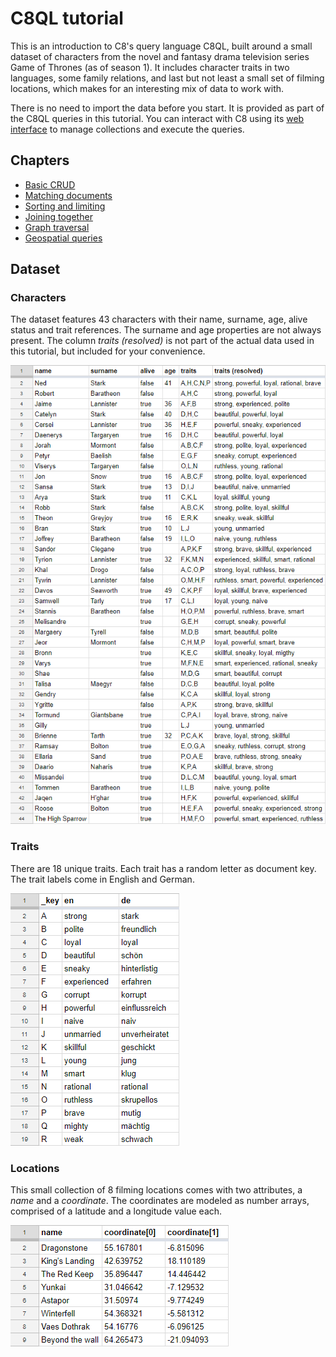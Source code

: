 C8QL tutorial
============

This is an introduction to C8's query language C8QL, built around a small dataset of characters from the novel and fantasy drama television series Game of Thrones (as of season 1). It includes character traits in two languages, some family relations, and last but not least a small set of filming locations, which makes for an interesting mix of data to work with.

There is no need to import the data before you start. It is provided as part of the C8QL queries in this tutorial. You can interact with C8 using its [web interface](../../Manual/GettingStarted/WebInterface.html) to manage collections and execute the queries.

Chapters
--------

- [Basic CRUD](CRUD.md)
- [Matching documents](Filter.md)
- [Sorting and limiting](SortLimit.md)
- [Joining together](Join.md)
- [Graph traversal](Traversal.md)
- [Geospatial queries](Geospatial.md)

<!-- Add later:
Advanced data manipulation: attributes, projections, calculations...
Aggregation: Grouping techniques
-->

Dataset
-------

### Characters

The dataset features 43 characters with their name, surname, age, alive status and trait references. The surname and age properties are not always present. The column *traits (resolved)* is not part of the actual data used in this tutorial, but included for your convenience.

![Characters table](Characters_Table.png)

### Traits

There are 18 unique traits. Each trait has a random letter as document key. The trait labels come in English and German.

![Traits table](Traits_Table.png)

### Locations

This small collection of 8 filming locations comes with two attributes, a *name* and a *coordinate*. The coordinates are modeled as number arrays, comprised of a latitude and a longitude value each.

![Locations table](Locations_Table.png)
